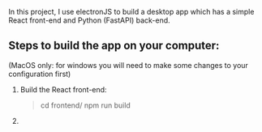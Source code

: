 In this project, I use electronJS to build a desktop app which has a simple React front-end and Python (FastAPI) back-end. 

## Steps to build the app on your computer: 
(MacOS only: for windows you will need to make some changes to your configuration first)

1. Build the React front-end:
   > cd frontend/
   > npm run build
3. 


